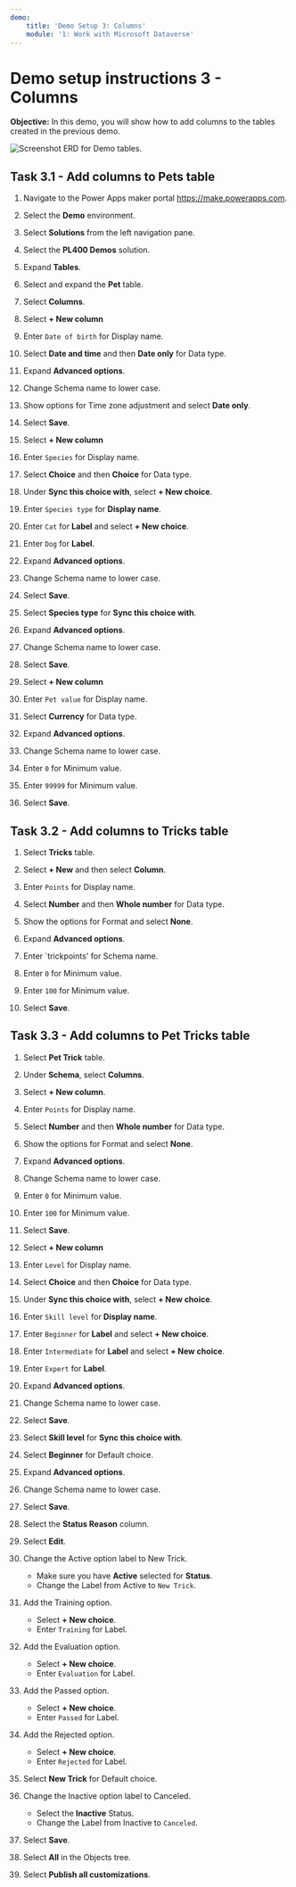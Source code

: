 ```yaml
---
demo:
    title: 'Demo Setup 3: Columns'
    module: '1: Work with Microsoft Dataverse'
---
```


# Demo setup instructions 3 - Columns

**Objective:** In this demo, you will show how to add columns to the tables created in the previous demo.

![Screenshot ERD for Demo tables.](../images/Demos/demo-erd.png)

## Task 3.1 - Add columns to Pets table

1. Navigate to the Power Apps maker portal <https://make.powerapps.com>.

1. Select the **Demo** environment.
1. Select **Solutions** from the left navigation pane.
1. Select the **PL400 Demos** solution.
1. Expand **Tables**.
1. Select and expand the **Pet** table.
1. Select **Columns**.

1. Select **+ New column**
1. Enter `Date of birth` for Display name.
1. Select **Date and time** and then **Date only** for Data type.
1. Expand **Advanced options**.
1. Change Schema name to lower case.
1. Show options for Time zone adjustment and select **Date only**.
1. Select **Save**.

1. Select **+ New column**
1. Enter `Species` for Display name.
1. Select **Choice** and then **Choice** for Data type.
1. Under **Sync this choice with**, select **+ New choice**.
1. Enter `Species type` for **Display name**.
1. Enter `Cat` for **Label** and select **+ New choice**.
1. Enter `Dog` for **Label**.
1. Expand **Advanced options**.
1. Change Schema name to lower case.
1. Select **Save**.
1. Select **Species type** for **Sync this choice with**.
1. Expand **Advanced options**.
1. Change Schema name to lower case.
1. Select **Save**.

1. Select **+ New column**
1. Enter `Pet value` for Display name.
1. Select **Currency** for Data type.
1. Expand **Advanced options**.
1. Change Schema name to lower case.
1. Enter `0` for Minimum value.
1. Enter `99999` for Minimum value.
1. Select **Save**.

## Task 3.2 - Add columns to Tricks table

1. Select **Tricks** table.

1. Select **+ New** and then select **Column**.
1. Enter `Points` for Display name.
1. Select **Number** and then **Whole number** for Data type.
1. Show the options for Format and select **None**.
1. Expand **Advanced options**.
1. Enter `trickpoints' for Schema name.
1. Enter `0` for Minimum value.
1. Enter `100` for Minimum value.
1. Select **Save**.

## Task 3.3 - Add columns to Pet Tricks table

1. Select **Pet Trick** table.
1. Under **Schema**, select **Columns**.
1. Select **+ New column**.
1. Enter `Points` for Display name.
1. Select **Number** and then **Whole number** for Data type.
1. Show the options for Format and select **None**.
1. Expand **Advanced options**.
1. Change Schema name to lower case.
1. Enter `0` for Minimum value.
1. Enter `100` for Minimum value.
1. Select **Save**.

1. Select **+ New column**
1. Enter `Level` for Display name.
1. Select **Choice** and then **Choice** for Data type.
1. Under **Sync this choice with**, select **+ New choice**.
1. Enter `Skill level` for **Display name**.
1. Enter `Beginner` for **Label** and select **+ New choice**.
1. Enter `Intermediate` for **Label** and select **+ New choice**.
1. Enter `Expert` for **Label**.
1. Expand **Advanced options**.
1. Change Schema name to lower case.
1. Select **Save**.
1. Select **Skill level** for **Sync this choice with**.
1. Select **Beginner** for Default choice.
1. Expand **Advanced options**.
1. Change Schema name to lower case.
1. Select **Save**.

1. Select the **Status Reason** column.
1. Select **Edit**.
1. Change the Active option label to New Trick.

   - Make sure you have **Active** selected for **Status**.
   - Change the Label from Active to `New Trick`.

1. Add the Training option.

   - Select **+ New choice**.
   - Enter `Training` for Label.

1. Add the Evaluation option.

   - Select **+ New choice**.
   - Enter `Evaluation` for Label.

1. Add the Passed option.

   - Select **+ New choice**.
   - Enter `Passed` for Label.

1. Add the Rejected option.

   - Select **+ New choice**.
   - Enter `Rejected` for Label.

1. Select **New Trick** for Default choice.

1. Change the Inactive option label to Canceled.

   - Select the **Inactive** Status.
   - Change the Label from Inactive to `Canceled`.

1. Select **Save**.
1. Select **All** in the Objects tree.
1. Select **Publish all customizations**.
